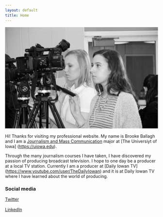 ```yaml
---
layout: default
title: Home
---
```


![logo](public/TVNews1.jpg)

Hi! Thanks for visiting my professional website. My name is Brooke Ballagh and I am a [Journalism and Mass Communication](http://clas.uiowa.edu/sjmc/) major at [The Universiyt of Iowa] (https://uiowa.edu).

Through the many journalism courses I have taken, I have discovered my passion of producing broadcast television. I hope to one day be a producer at a local TV station. Currently I am a producer at [Daily Iowan TV] (https://www.youtube.com/user/TheDailyIowan) and it is at Daily Iowan TV where I have learned about the world of producing. 

### Social media

<!-- go to http://fontawesome.io/icons/ to see more icons -->
<p class="social-icons">
<a href="https://twitter.com/brookeballagh"><i class="fa fa-twitter-square" aria-hidden="true"></i>Twitter</a>
<br>
<br>
<a href="www.linkedin.com/in/brooke-ballagh-33b91597"><i class="fa fa-linkedin-square" aria-hidden="true"></i>LinkedIn</a>
</p>
